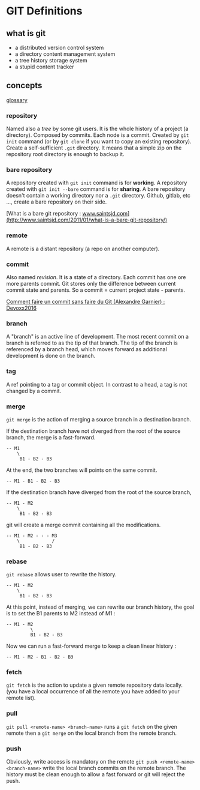 # GIT Definitions

## what is git
- a distributed version control system
- a directory content management system
- a tree history storage system
- a stupid content tracker

## concepts

[glossary](https://git-scm.com/book/commands)

### repository
Named also a *tree* by some git users.
It is the whole history of a project (a directory).
Composed by commits. Each node is a commit.
Created by `git init` command (or by `git clone` if you want to copy an existing repository).
Create a self-sufficient `.git` directory. It means that a simple zip on the repository root directory is enough to backup it.

### bare repository
A repository created with `git init` command is for **working**.
A repository created with `git init --bare` command is for **sharing**.
A bare repository doesn't contain a working directory nor a `.git` directory.
Github, gitlab, etc ..., create a bare repository on their side.

[What is a bare git repository : www.saintsjd.com](http://www.saintsjd.com/2011/01/what-is-a-bare-git-repository/)

### remote
A remote is a distant repository (a repo on another computer).

### commit
Also named *revision*.
It is a state of a directory.
Each commit has one ore more parents commit.
Git stores only the difference between current commit state and parents. So a commit = current project state - parents.

[Comment faire un commit sans faire du Git (Alexandre Garnier) : Devoxx2016](https://www.youtube.com/watch?v=Hd_UpJPDlik&index=88&list=PLTbQvx84FrAS5clN9i8_LFUQxcMY7qXAO)

### branch
A "branch" is an active line of development. 
The most recent commit on a branch is referred to as the tip of that branch. The tip of the branch is referenced by a branch head, which moves forward as additional development is done on the branch.

### tag
A ref pointing to a tag or commit object. In contrast to a head, a tag is not changed by a commit.

### merge
`git merge` is the action of merging a source branch in a destination branch.

If the destination branch have not diverged from the root of the source branch, the merge is a fast-forward.
```
-- M1
    \            
     B1 - B2 - B3
```

At the end, the two branches will points on the same commit.
```
-- M1 - B1 - B2 - B3
```

If the destination branch have diverged from the root of the source branch, 
```
-- M1 - M2 
    \            
     B1 - B2 - B3
```

git will create a merge commit containing all the modifications.
```
-- M1 - M2 - - - M3
    \            /
     B1 - B2 - B3
```

### rebase
`git rebase` allows user to rewrite the history.
```
-- M1 - M2 
    \            
     B1 - B2 - B3
```

At this point, instead of merging, we can rewrite our branch history, the goal is to set the B1 parents to M2 instead of M1 :
```
-- M1 - M2 
         \         
         B1 - B2 - B3
```

Now we can run a fast-forward merge to keep a clean linear history :
```
-- M1 - M2 - B1 - B2 - B3
```

### fetch
`git fetch` is the action to update a given remote repository data locally. (you have a local occurrence of all the remote you have added to your remote list).

### pull
`git pull <remote-name> <branch-name>` runs a `git fetch` on the given remote then a `git merge` on the local branch from the remote branch.

### push
Obviously, write access is mandatory on the remote
`git push <remote-name> <branch-name>` write the local branch commits on the remote branch.
The history must be clean enough to allow a fast forward or git will reject the push.


